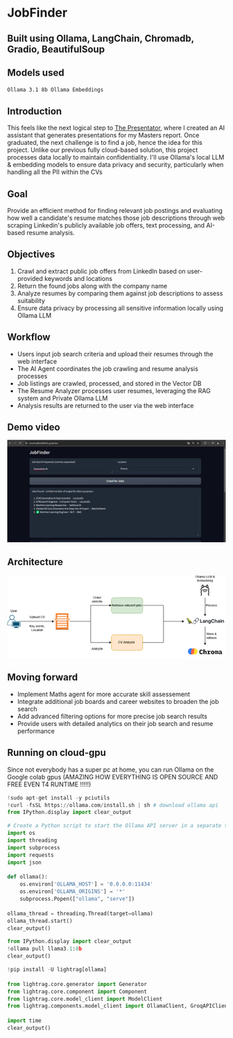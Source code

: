 # JobFinder 
## Built using Ollama, LangChain, Chromadb, Gradio, BeautifulSoup

## Models used
` Ollama 3.1 8b
  Ollama Embeddings
`

## Introduction

This feels like the next logical step to [The Presentator](https://github.com/Salim-AA/Presentator), where I created an AI assistant that generates presentations for my Masters report. Once graduated, the next challenge is to find a job, hence the idea for this project. Unlike our previous fully cloud-based solution, this project processes data locally to maintain confidentiality. I'll use Ollama's local LLM & embedding models to ensure data privacy and security, particularly when handling all the PII within the CVs

## Goal 
Provide an efficient method for finding relevant job postings and evaluating how well a candidate's resume matches those job descriptions through web scraping Linkedin's publicly available job offers, text processing, and AI-based resume analysis.

## Objectives

1. Crawl and extract public job offers from LinkedIn based on user-provided keywords and locations
2. Return the found jobs along with the company name
3. Analyze resumes by comparing them against job descriptions to assess suitability
4. Ensure data privacy by processing all sensitive information locally using Ollama LLM


## Workflow
* Users input job search criteria and upload their resumes through the web interface
* The AI Agent coordinates the job crawling and resume analysis processes
* Job listings are crawled, processed, and stored in the Vector DB
* The Resume Analyzer processes user resumes, leveraging the RAG system and Private Ollama LLM
* Analysis results are returned to the user via the web interface

## Demo video

[![Demo Video](Jobfinder_thumbnail.jpg)](https://github.com/Salim-AA/JobFinder/releases/download/v1/Jobfinder_demo.mp4) 
## Architecture

![Architecture Diagram](Jobfinder11.png)

## Moving forward
* Implement Maths agent for more accurate skill assessement
* Integrate additional job boards and career websites to broaden the job search
* Add advanced filtering options for more precise job search results
* Provide users with detailed analytics on their job search and resume performance



## Running on cloud-gpu

Since not everybody has a super pc at home, you can run Ollama on the Google colab gpus (AMAZING HOW EVERYTHING IS OPEN SOURCE AND FREE EVEN T4 RUNTIME !!!!!)

```python 
!sudo apt-get install -y pciutils
!curl -fsSL https://ollama.com/install.sh | sh # download ollama api
from IPython.display import clear_output
```
```python 
# Create a Python script to start the Ollama API server in a separate thread
import os
import threading
import subprocess
import requests
import json

def ollama():
    os.environ['OLLAMA_HOST'] = '0.0.0.0:11434'
    os.environ['OLLAMA_ORIGINS'] = '*'
    subprocess.Popen(["ollama", "serve"])

ollama_thread = threading.Thread(target=ollama)
ollama_thread.start()
clear_output()
```
```python
from IPython.display import clear_output
!ollama pull llama3.1:8b
clear_output()
```
```python
!pip install -U lightrag[ollama]

from lightrag.core.generator import Generator
from lightrag.core.component import Component
from lightrag.core.model_client import ModelClient
from lightrag.components.model_client import OllamaClient, GroqAPIClient

import time
clear_output()
```